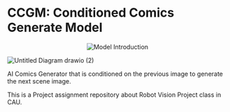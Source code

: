 # CCGM: Conditioned Comics Generate Model

<p align="center">
  <img src="https://github.com/ArfiTech/CCGM-Conditioned-Comics-Generate-Model/assets/60423885/79c2dfaa-493a-40ec-98c8-3b47b88238e5" alt="Model Introduction">
</p>


![Untitled Diagram drawio (2)](https://github.com/ArfiTech/CCGM-Conditioned-Comics-Generate-Model/assets/60423885/210c2633-15b3-48e3-9c1f-dd17f01e9977)

AI Comics Generator that is conditioned on the previous image to generate the next scene image.

This is a Project assignment repository about Robot Vision Project class in CAU.
